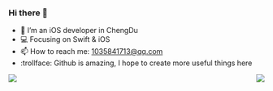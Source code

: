 ### Hi there 👋

- 🔭 I’m an iOS developer in ChengDu
- :computer: Focusing on Swift & iOS
- 📫 How to reach me: 1035841713@qq.com
- :trollface: Github is amazing, I hope to create more useful things here

<img align="right" src="https://github-readme-stats.vercel.app/api/top-langs/?username=liujunliuhong&hide=HTML,Python&theme=radical"/>
<img align="left" src="https://github-readme-stats.vercel.app/api?username=liujunliuhong&show_icons=true&icon_color=0366d6&text_color=718096&bg_color=ffffff&hide_title=true&&count_private=true&theme=radical"/>

